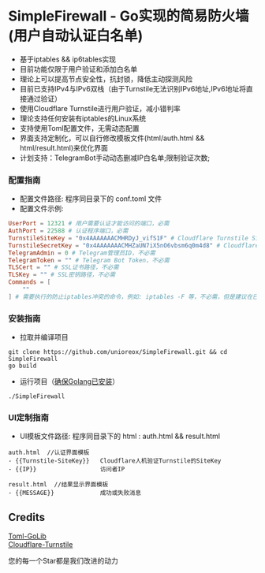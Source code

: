 # SimpleFirewall - Go实现的简易防火墙(用户自动认证白名单)
- 基于iptables && ip6tables实现
- 目前功能仅限于用户验证和添加白名单
- 理论上可以提高节点安全性，抗封锁，降低主动探测风险
- 目前已支持IPv4与IPv6双栈（由于Turnstile无法识别IPv6地址,IPv6地址将直接通过验证）
- 使用Cloudflare Turnstile进行用户验证，减小错判率
- 理论支持任何安装有iptables的Linux系统
- 支持使用Toml配置文件，无需动态配置
- 界面支持定制化，可以自行修改模板文件(html/auth.html && html/result.html)来优化界面
- 计划支持：TelegramBot手动动态删减IP白名单;限制验证次数;

### 配置指南
- 配置文件路径: 程序同目录下的 conf.toml 文件
- 配置文件示例:
```toml
UserPort = 12321 # 用户需要认证才能访问的端口，必需
AuthPort = 22588 # 认证程序端口，必需
TurnstileSiteKey = "0x4AAAAAAACMHRDyJ_vifS1F" # Cloudflare Turnstile SiteKey，必需
TurnstileSecretKey = "0x4AAAAAAACMHZaUN7iX5nO6vbsm6q0m4d8" # Cloudflare Turnstile SecretKey，必需
TelegramAdmin = 0 # Telegram管理员ID，不必需
TelegramToken = "" # Telegram Bot Token，不必需
TLSCert = "" # SSL证书路径，不必需
TLSKey = "" # SSL密钥路径，不必需
Commands = [
    ""
] # 需要执行的防止iptables冲突的命令，例如: iptables -F 等，不必需，但是建议在已经使用iptables的服务器上配置，防止冲突
```

### 安装指南
- 拉取并编译项目
```shell
git clone https://github.com/unioreox/SimpleFirewall.git && cd SimpleFirewall
go build
```
- 运行项目（[确保Golang已安装](https://go.dev/doc/install)）
```
./SimpleFirewall
```

### UI定制指南
- UI模板文件路径: 程序同目录下的 html : auth.html && result.html
```
auth.html  //认证界面模板
- {{Turnstile-SiteKey}}   Cloudflare人机验证Turnstile的SiteKey
- {{IP}}                  访问者IP

result.html  //结果显示界面模板
- {{MESSAGE}}             成功或失败消息
```

## Credits
[Toml-GoLib](https://github.com/pelletier/go-toml)  
[Cloudflare-Turnstile](https://github.com/cloudflare)  

您的每一个Star都是我们改进的动力
